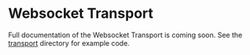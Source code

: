 # Websocket Transport

Full documentation of the Websocket Transport is coming soon. See the [transport](https://github.com/suborbital/grav/blob/main/transport) directory for example code.

